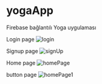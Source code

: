 # yogaApp
Firebase bağlantılı Yoga uygulaması

Login page 
![login](https://user-images.githubusercontent.com/108888773/209190647-7998aa98-e668-4044-8ae4-2acd00786fdf.PNG)

Signup page
![signUp](https://user-images.githubusercontent.com/108888773/209190678-5a588493-2032-4ddc-8b3c-50864bf9e8ed.PNG)

Home page
![homePage](https://user-images.githubusercontent.com/108888773/209190751-fb535fe8-821e-40f5-895e-b32705873520.PNG)

button page
![homePage1](https://user-images.githubusercontent.com/108888773/209190790-b9bf6250-1aa6-4735-baa0-3919d42d912d.PNG)
